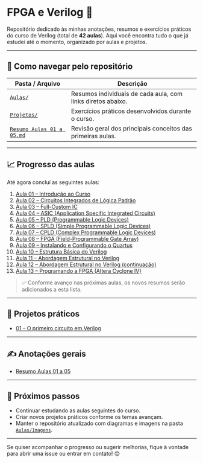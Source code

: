 # FPGA e Verilog 📘

Repositório dedicado às minhas anotações, resumos e exercícios práticos do curso de Verilog (total de **42 aulas**).
Aqui você encontra tudo o que já estudei até o momento, organizado por aulas e projetos.

---

## 🧭 Como navegar pelo repositório

| Pasta / Arquivo | Descrição |
| --- | --- |
| [`Aulas/`](./Aulas) | Resumos individuais de cada aula, com links diretos abaixo.
| [`Projetos/`](./Projetos) | Exercícios práticos desenvolvidos durante o curso.
| [`Resumo Aulas 01 a 05.md`](./Resumo%20Aulas%2001%20a%2005.md) | Revisão geral dos principais conceitos das primeiras aulas.

---

## 📈 Progresso das aulas

Até agora concluí as seguintes aulas:

1. [Aula 01 – Introdução ao Curso](./Aulas/FPGA%20e%20Verilog%20-%20Aula%2001%20-%20Introdu%C3%A7%C3%A3o%20ao%20Curso.md)
2. [Aula 02 – Circuitos Integrados de Lógica Padrão](./Aulas/FPGA%20e%20Verilog%20-%20Aula%2002%20-%20Circuitos%20Integrados%20de%20L%C3%B3gica%20Padr%C3%A3o.md)
3. [Aula 03 – Full-Custom IC](./Aulas/FPGA%20e%20Verilog%20-%20Aula%2003%20-%20Full-Custom%20IC.md)
4. [Aula 04 – ASIC (Application Specific Integrated Circuits)](./Aulas/FPGA%20e%20Verilog%20-%20Aula%2004%20-%20ASIC.md)
5. [Aula 05 – PLD (Programmable Logic Devices)](./Aulas/FPGA%20e%20Verilog%20-%20Aula%2005%20-%20Programmable%20Logic%20Devices.md)
6. [Aula 06 – SPLD (Simple Programmable Logic Devices)](./Aulas/FPGA%20e%20Verilog%20-%20Aula%2006%20-%20SPLD.md)
7. [Aula 07 – CPLD (Complex Programmable Logic Devices)](./Aulas/FPGA%20e%20Verilog%20-%20Aula%2007%20-%20CPLD.md)
8. [Aula 08 – FPGA (Field-Programmable Gate Array)](./Aulas/FPGA%20e%20Verilog%20-%20Aula%2008%20-%20FPGA.md)
9. [Aula 09 – Instalando e Configurando o Quartus](./Aulas/FPGA%20e%20Verilog%20-%20Aula%2009%20-%20Instalando%20e%20Configurando%20o%20Quartus.md)
10. [Aula 10 – Estrutura Básica do Verilog](./Aulas/FPGA%20e%20Verilog%20-%20Aula%2010%20-%20Estrutura%20B%C3%A1sica%20do%20Verilog.md)
11. [Aula 11 – Abordagem Estrutural no Verilog](./Aulas/FPGA%20e%20Verilog%20-%20Aula%2011%20-%20Abordagem%20Estrutural%20no%20Verilog.md)
12. [Aula 12 – Abordagem Estrutural no Verilog (continuação)](./Aulas/FPGA%20e%20Verilog%20-%20Aula%2012%20-%20%20Abordagem%20Estrutural%20no%20Verilog.md)
13. [Aula 13 – Programando a FPGA (Altera Cyclone IV)](./Aulas/FPGA%20e%20Verilog%20-%20Aula%2013%20-%20Programando%20a%20FPGA%20(Altera%20Cyclone%20IV).md)

> ✅ Conforme avanço nas próximas aulas, os novos resumos serão adicionados a esta lista.

---

## 🧪 Projetos práticos

- [01 – O primeiro circuito em Verilog](./Projetos/01%20-%20O%20primeiro%20circuito%20em%20Verilog.md)

---

## ✍️ Anotações gerais

- [Resumo Aulas 01 a 05](./Resumo%20Aulas%2001%20a%2005.md)

---

## 🔭 Próximos passos

- Continuar estudando as aulas seguintes do curso.
- Criar novos projetos práticos conforme os temas avançam.
- Manter o repositório atualizado com diagramas e imagens na pasta [`Aulas/Imagens`](./Aulas/Imagens).

---

Se quiser acompanhar o progresso ou sugerir melhorias, fique à vontade para abrir uma issue ou entrar em contato! 😊
